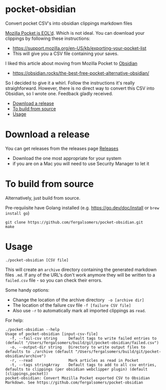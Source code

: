 # pocket-obsidian <!-- omit from toc -->
Convert pocket CSV's into obsidian clippings markdown files

[Mozilla Pocket is EOL'd](https://support.mozilla.org/en-US/kb/future-of-pocket). Which is not ideal. 
You can download your clippings by following these instructions: 
- https://support.mozilla.org/en-US/kb/exporting-your-pocket-list
- This will give you a CSV file containing your saves. 

I liked this article about moving from Mozilla Pocket to [Obsidian](https://obsidian.md/)
- https://obsidian.rocks/the-best-free-pocket-alternative-obsidian/

So I decided to give it a whirl. Follow the instructions it's really straighforward. 
However, there is no direct way to convert this CSV into Obsidian, so I wrote one. 
Feedback gladly received. 

- [Download a release](#download-a-release)
- [To build from source](#to-build-from-source)
- [Usage](#usage)
  

# Download a release

You can get releases from the releases page [Releases](https://github.com/fergalsomers/pocket-obsidian/releases)

- Download the one most appropriate for your system
- if you are on a Mac you will need to use Security Manager to let it 

# To build from source

Alternatively, just build from source. 

Pre-requiisite have Golang installed (e.g. https://go.dev/doc/install or  `brew install go`)

```
git clone https://github.com/fergalsomers/pocket-obsidian.git
make
```

# Usage

```
./pocket-obsidian [CSV file]
```

This will create an `archive` directory containing the generated markdown files `.md`. If any of the URL's don't work anymore they will be written to a `failed.csv` file - so you can check their errors. 

Some handy options:
-  Change the location of the archive directory ` -o [archive dir]`
-  The location of the failure csv file `-f [failure CSV file] `
-  Also use `-r` to automatically mark all imported clippings as `read`. 

For help:

```
./pocket-obsidian --help
Usage of pocket-obsidian [input-csv-file]
  -f, --fail-csv string     Default tags to write failed entries to (default "/Users/fergalsomers/build/git/pocket-obsidian/failed.csv")
  -o, --output-dir string   Directory to write output files to defaults to ./archive (default "/Users/fergalsomers/build/git/pocket-obsidian/archive")
  -r, --read                Mark articles as read in Pocket
  -t, --tags stringArray    Default tags to add to all csv entries, defaults to clippings (per obsidian webclipper plugin) (default [clippings,pocket])
pocket-obsidian: Convert Mozilla Pocket exported CSV to Obsidian Markdown. See https://github.com/fergalsomers/pocket-obsidian
``` 

